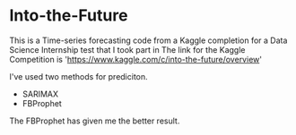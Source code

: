 # Into-the-Future
This is a Time-series forecasting code from a Kaggle completion for a Data Science Internship test that I took part in 
The link for the Kaggle Competition is 'https://www.kaggle.com/c/into-the-future/overview'

I've used two methods for prediciton.
* SARIMAX
* FBProphet

The FBProphet has given me the better result.
